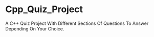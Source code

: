 # Cpp_Quiz_Project
A C++ Quiz Project With Different Sections Of Questions To Answer Depending On Your Choice.
